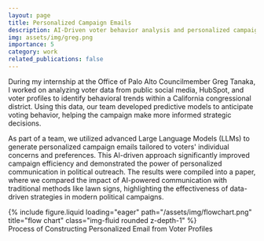 ```yaml
---
layout: page
title: Personalized Campaign Emails
description: AI-Driven voter behavior analysis and personalized campaign strategies
img: assets/img/greg.png
importance: 5
category: work
related_publications: false
---
```


During my internship at the Office of Palo Alto Councilmember Greg Tanaka, I worked on analyzing voter data from public social media, HubSpot, and voter profiles to identify behavioral trends within a California congressional district. Using this data, our team developed predictive models to anticipate voting behavior, helping the campaign make more informed strategic decisions.

As part of a team, we utilized advanced Large Language Models (LLMs) to generate personalized campaign emails tailored to voters' individual concerns and preferences. This AI-driven approach significantly improved campaign efficiency and demonstrated the power of personalized communication in political outreach. The results were compiled into a paper, where we compared the impact of AI-powered communication with traditional methods like lawn signs, highlighting the effectiveness of data-driven strategies in modern political campaigns.

<div class="row">
    <div class="col-sm mt-3 mt-md-0">
        {% include figure.liquid loading="eager" path="/assets/img/flowchart.png" title="flow chart" class="img-fluid rounded z-depth-1" %}
    </div>
</div>
<div class="caption">
    Process of Constructing Personalized Email from Voter Profiles
</div>